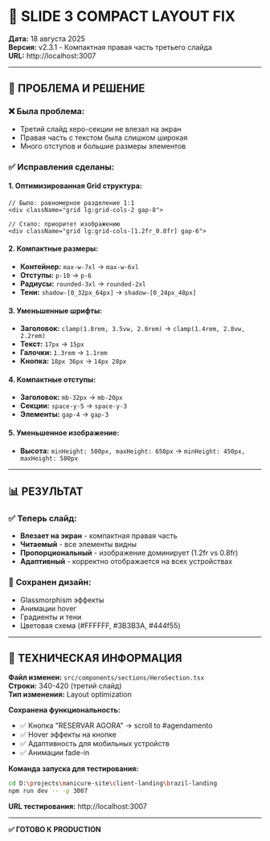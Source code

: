 # 🎯 SLIDE 3 COMPACT LAYOUT FIX

**Дата:** 18 августа 2025  
**Версия:** v2.3.1 - Компактная правая часть третьего слайда  
**URL:** http://localhost:3007  

---

## 🚀 ПРОБЛЕМА И РЕШЕНИЕ

### ❌ **Была проблема:**
- Третий слайд херо-секции не влезал на экран
- Правая часть с текстом была слишком широкая
- Много отступов и большие размеры элементов

### ✅ **Исправления сделаны:**

#### **1. Оптимизированная Grid структура:**
```tsx
// Было: равномерное разделение 1:1
<div className="grid lg:grid-cols-2 gap-8">

// Стало: приоритет изображению
<div className="grid lg:grid-cols-[1.2fr_0.8fr] gap-6">
```

#### **2. Компактные размеры:**
- **Контейнер:** `max-w-7xl` → `max-w-6xl`
- **Отступы:** `p-10` → `p-6`
- **Радиусы:** `rounded-3xl` → `rounded-2xl`
- **Тени:** `shadow-[0_32px_64px]` → `shadow-[0_24px_48px]`

#### **3. Уменьшенные шрифты:**
- **Заголовок:** `clamp(1.8rem, 3.5vw, 2.8rem)` → `clamp(1.4rem, 2.8vw, 2.2rem)`
- **Текст:** `17px` → `15px`
- **Галочки:** `1.3rem` → `1.1rem`
- **Кнопка:** `18px 36px` → `14px 28px`

#### **4. Компактные отступы:**
- **Заголовок:** `mb-32px` → `mb-20px`
- **Секции:** `space-y-5` → `space-y-3`
- **Элементы:** `gap-4` → `gap-3`

#### **5. Уменьшенное изображение:**
- **Высота:** `minHeight: 500px, maxHeight: 650px` → `minHeight: 450px, maxHeight: 580px`

---

## 📊 РЕЗУЛЬТАТ

### ✅ **Теперь слайд:**
- **Влезает на экран** - компактная правая часть
- **Читаемый** - все элементы видны
- **Пропорциональный** - изображение доминирует (1.2fr vs 0.8fr)
- **Адаптивный** - корректно отображается на всех устройствах

### 🎨 **Сохранен дизайн:**
- Glassmorphism эффекты
- Анимации hover
- Градиенты и тени
- Цветовая схема (#FFFFFF, #3B3B3A, #444f55)

---

## 🔧 ТЕХНИЧЕСКАЯ ИНФОРМАЦИЯ

**Файл изменен:** `src/components/sections/HeroSection.tsx`  
**Строки:** 340-420 (третий слайд)  
**Тип изменения:** Layout optimization  

**Сохранена функциональность:**
- ✅ Кнопка "RESERVAR AGORA" → scroll to #agendamento
- ✅ Hover эффекты на кнопке
- ✅ Адаптивность для мобильных устройств
- ✅ Анимации fade-in

**Команда запуска для тестирования:**
```bash
cd D:\projects\manicure-site\client-landing\brazil-landing
npm run dev -- -p 3007
```

**URL тестирования:** http://localhost:3007

---

**✅ ГОТОВО К PRODUCTION**